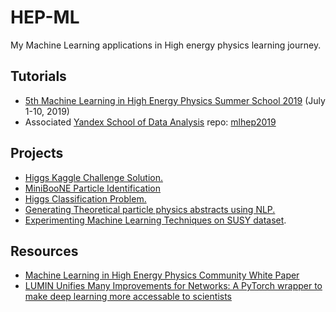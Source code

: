 # HEP-ML
My Machine Learning applications in High energy physics learning journey. 



## Tutorials
- [5th Machine Learning in High Energy Physics Summer School 2019](https://indico.cern.ch/event/768915/) (July 1-10, 2019)
- Associated [Yandex School of Data Analysis](https://github.com/yandexdataschool) repo: [mlhep2019](https://github.com/yandexdataschool/mlhep2019)

## Projects 
- [Higgs Kaggle Challenge Solution.](https://github.com/MohamedElashri/HEP-ML/blob/master/projects/Higgs%20challenge%20School/Higgs_Boson_Challange.ipynb)
- [MiniBooNE Particle Identification ](https://github.com/MohamedElashri/HEP-ML/blob/master/projects/MicroBooNE%20Particle%20Identification/MicroBooNE_Particle_Identification.ipynb)
- [Higgs Classification Problem.](https://github.com/MohamedElashri/HEP-ML/blob/master/projects/Higgs%20challenge/Higgs.ipynb)
- [Generating Theoretical particle physics abstracts using NLP.](https://github.com/MohamedElashri/HEP-ML/blob/master/Projects/NLP/NLP.ipynb)
- [Experimenting Machine Learning Techniques on SUSY dataset](https://github.com/MohamedElashri/SUSY).


## Resources
- [Machine Learning in High Energy Physics Community White Paper](https://arxiv.org/abs/1807.02876)
- [LUMIN Unifies Many Improvements for Networks: A PyTorch wrapper to make deep learning more accessable to scientists](https://pypi.org/project/lumin/)
